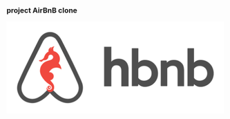 ### project AirBnB clone 
![logo project Hbnb.](https://github.com/dev-tch/AirBnB_clone/blob/main/pictures/hbnb_logo.png)

